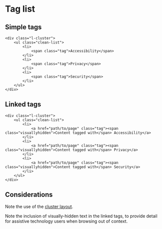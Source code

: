 # Tag list

## Simple tags

```
<div class="l-cluster">
    <ul class="clean-list">
        <li>
            <span class="tag">Accessibility</span>
        </li>
        <li>
            <span class="tag">Privacy</span>
        </li>
        <li>
            <span class="tag">Security</span>
        </li>
    </ul>
</div>
```

## Linked tags

```
<div class="l-cluster">
	<ul class="clean-list">
		<li>
			<a href="path/to/page" class="tag"><span class="visuallyhidden">Content tagged with</span> Accessibility</a>
		</li>
		<li>
			<a href="path/to/page" class="tag"><span class="visuallyhidden">Content tagged with</span> Privacy</a>
		</li>
		<li>
			<a href="path/to/page" class="tag"><span class="visuallyhidden">Content tagged with</span> Security</a>
		</li>
	</ul>
</div>
```

## Considerations

Note the use of the [cluster layout](../layouts/cluster.md).

Note the inclusion of visually-hidden text in the linked tags, to provide detail for assistive technology users when browsing out of context.